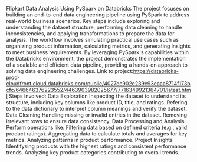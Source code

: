 Flipkart Data Analysis Using PySpark on Databricks
The project focuses on building an end-to-end data engineering pipeline using PySpark to address real-world business scenarios. Key steps include exploring and understanding the dataset structure, performing data cleaning to handle inconsistencies, and applying transformations to prepare the data for analysis. The workflow involves simulating practical use cases such as organizing product information, calculating metrics, and generating insights to meet business requirements. By leveraging PySpark's capabilities within the Databricks environment, the project demonstrates the implementation of a scalable and efficient data pipeline, providing a hands-on approach to solving data engineering challenges.
Link to project:https://databricks-prod-cloudfront.cloud.databricks.com/public/4027ec902e239c93eaaa8714f173bcfc/646646376223552/4463903982025677/7716349921364701/latest.html
Steps Involved:
Data Exploration
Inspecting the dataset to understand its structure, including key columns like product ID, title, and ratings.
Refering to the data dictionary to interpret column meanings and verify the dataset.
Data Cleaning
Handling missing or invalid entries in the dataset.
Removing irrelevant rows to ensure data consistency.
Data Processing and Analysis
Perform operations like:
Filtering data based on defined criteria (e.g., valid product ratings).
Aggregating data to calculate totals and averages for key metrics.
Analyzing patterns in product performance.
Project Insights
Identifysing products with the highest ratings and consistent performance trends.
Analyzing key product categories contributing to overall trends.
